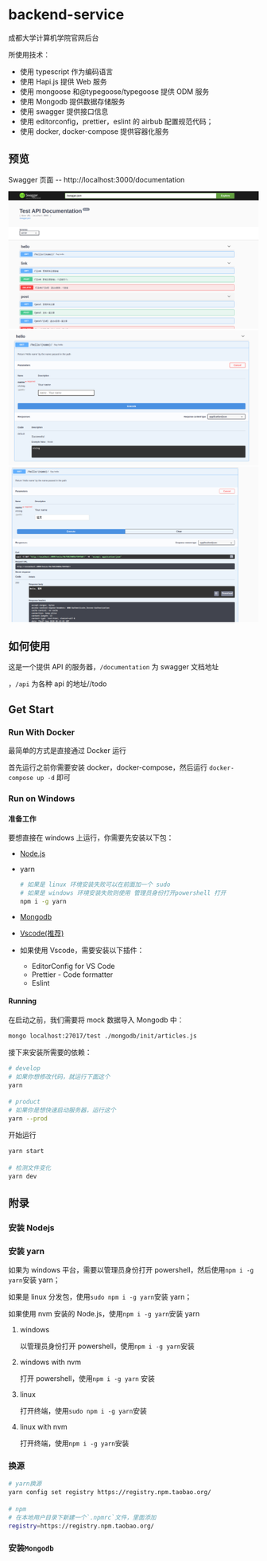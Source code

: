 # backend-service

成都大学计算机学院官网后台

所使用技术：

- 使用 typescript 作为编码语言
- 使用 Hapi.js 提供 Web 服务
- 使用 mongoose 和@typegoose/typegoose 提供 ODM 服务
- 使用 Mongodb 提供数据存储服务
- 使用 swagger 提供接口信息
- 使用 editorconfig，prettier，eslint 的 airbub 配置规范代码；
- 使用 docker, docker-compose 提供容器化服务

## 预览

Swagger 页面 -- http://localhost:3000/documentation

<!-- TODO: 添加动态图片 -->

![swagger01.png](./image/swagger01.png)
![swagger02.png](./image/swagger02.png)
![swagger03.png](./image/swagger03.png)

## 如何使用

这是一个提供 API 的服务器，`/documentation` 为 swagger 文档地址

，`/api` 为各种 api 的地址//todo

## Get Start

### Run With Docker

最简单的方式是直接通过 Docker 运行

首先运行之前你需要安装 docker，docker-compose，然后运行 `docker-compose up -d` 即可

### Run on Windows

#### 准备工作

要想直接在 windows 上运行，你需要先安装以下包：

- [Node.js](http://nodejs.cn/download/)
- yarn

  ```sh
  # 如果是 linux 环境安装失败可以在前面加一个 sudo
  # 如果是 windows 环境安装失败则使用 管理员身份打开powershell 打开
  npm i -g yarn
  ```

- [Mongodb](https://www.mongodb.com/try/download/community)
- [Vscode(推荐)](https://code.visualstudio.com/)
- 如果使用 Vscode，需要安装以下插件：
  - EditorConfig for VS Code
  - Prettier - Code formatter
  - Eslint

#### Running

在启动之前，我们需要将 mock 数据导入 Mongodb 中：

<!-- TODO: 使用ps1脚本一键导入 -->

```sh
mongo localhost:27017/test ./mongodb/init/articles.js
```

接下来安装所需要的依赖：

```sh
# develop
# 如果你想修改代码，就运行下面这个
yarn

# product
# 如果你是想快速启动服务器，运行这个
yarn --prod
```

开始运行

```sh
yarn start

# 检测文件变化
yarn dev
```

## 附录

### 安装 Nodejs

### 安装 yarn

如果为 windows 平台，需要以管理员身份打开 powershell，然后使用`npm i -g yarn`安装 yarn；

如果是 linux 分发包，使用`sudo npm i -g yarn`安装 yarn；

如果使用 nvm 安装的 Node.js，使用`npm i -g yarn`安装 yarn

1. windows

   以管理员身份打开 powershell，使用`npm i -g yarn`安装

2. windows with nvm

   打开 powershell，使用`npm i -g yarn` 安装

3. linux

   打开终端，使用`sudo npm i -g yarn`安装

4. linux with nvm

   打开终端，使用`npm i -g yarn`安装

### 换源

```sh
# yarn换源
yarn config set registry https://registry.npm.taobao.org/

# npm
# 在本地用户目录下新建一个`.npmrc`文件，里面添加
registry=https://registry.npm.taobao.org/

```

### 安装`Mongodb`
